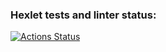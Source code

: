 ### Hexlet tests and linter status:
[![Actions Status](https://github.com/Nikita-Ananev/python-project-lvl1/workflows/hexlet-check/badge.svg)](https://github.com/Nikita-Ananev/python-project-lvl1/actions)